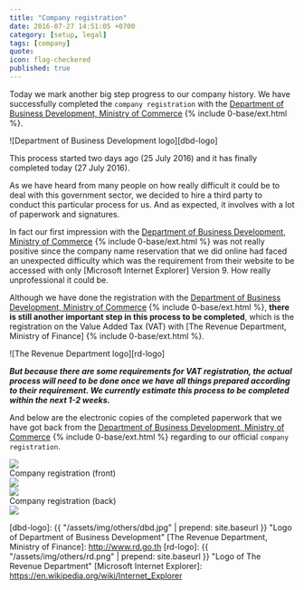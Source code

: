 ```yaml
---
title: "Company registration"
date: 2016-07-27 14:51:05 +0700
category: [setup, legal]
tags: [company]
quote:
icon: flag-checkered
published: true
---
```


Today we mark another big step progress to our company history. We have successfully completed the `company registration` with the [Department of Business Development, Ministry of Commerce] {% include 0-base/ext.html %}.


![Department of Business Development logo][dbd-logo]


This process started two days ago (25 July 2016) and it has finally completed today (27 July 2016).

As we have heard from many people on how really difficult it could be to deal with this government sector, we decided to hire a third party to conduct this particular process for us. And as expected, it involves with a lot of paperwork and signatures.

In fact our first impression with the [Department of Business Development, Ministry of Commerce] {% include 0-base/ext.html %} was not really positive since the company name reservation that we did online had faced an unexpected difficulty which was the requirement from their website to be accessed with only [Microsoft Internet Explorer] Version 9. How really unprofessional it could be.  

Although we have done the registration with the [Department of Business Development, Ministry of Commerce] {% include 0-base/ext.html %}, **there is still another important step in this process to be completed**, which is the registration on the Value Added Tax (VAT) with [The Revenue Department, Ministry of Finance] {% include 0-base/ext.html %}.


![The Revenue Department logo][rd-logo]


***But because there are some requirements for VAT registration, the actual process will need to be done once we have all things prepared according to their requirement. We currently estimate this process to be completed within the next 1-2 weeks.***

<!--more-->

And below are the electronic copies of the completed paperwork that we have got back from the [Department of Business Development, Ministry of Commerce] {% include 0-base/ext.html %} regarding to our official `company registration`.


<div class="row">
  <div class="col-xs-4 col-xs-offset-2 col-sm-4 col-sm-offset-2 col-md-4 col-md-offset-2 col-lg-4 col-lg-offset-2">
    <a class="modal-link" data-toggle="modal" data-target="#RA" data-keyboard="true"><img class="img-thumbnail" src="{{ "/assets/img/registration/RAs.png" | prepend: site.baseurl }}"></a>
    <div class="modal fade" id="RA" tabindex="-1" role="dialog">
      <div class="modal-dialog modal-sm">
        <div class="modal-content">
          <div class="modal-header">
            <a data-dismiss="modal"><i class="pe-times pull-right"></i></a>
            <span class="modal-title">Company registration (front)</span>
          </div>
          <div class="modal-body text-center">
            <img class="img-thumbnail" src="{{ "/assets/img/registration/RA.png" | prepend: site.baseurl }}">
          </div>
          <!-- <div class="modal-footer">
            <button class="button-x" data-dismiss="modal">Close</button>
          </div> -->
        </div>
      </div>
    </div>
  </div>
  <div class="col-xs-4 col-sm-4 col-md-4 col-lg-4">
    <a class="modal-link" data-toggle="modal" data-target="#RB" data-keyboard="true"><img class="img-thumbnail" src="{{ "/assets/img/registration/RBs.png" | prepend: site.baseurl }}"></a>
    <div class="modal fade" id="RB" tabindex="-1" role="dialog">
      <div class="modal-dialog modal-sm">
        <div class="modal-content">
          <div class="modal-header">
            <a data-dismiss="modal"><i class="pe-times pull-right"></i></a>
            <span class="modal-title">Company registration (back)</span>
          </div>
          <div class="modal-body text-center">
            <img class="img-thumbnail" src="{{ "/assets/img/registration/RB.png" | prepend: site.baseurl }}">
          </div>
          <!-- <div class="modal-footer">
            <button class="button-x" data-dismiss="modal">Close</button>
          </div> -->
        </div>
      </div>
    </div>
  </div>
</div>

[Department of Business Development, Ministry of Commerce]: http://www.dbd.go.th
[dbd-logo]: {{ "/assets/img/others/dbd.jpg" | prepend: site.baseurl }} "Logo of Department of Business Development"
[The Revenue Department, Ministry of Finance]: http://www.rd.go.th
[rd-logo]: {{ "/assets/img/others/rd.png" | prepend: site.baseurl }} "Logo of The Revenue Department"
[Microsoft Internet Explorer]: https://en.wikipedia.org/wiki/Internet_Explorer
